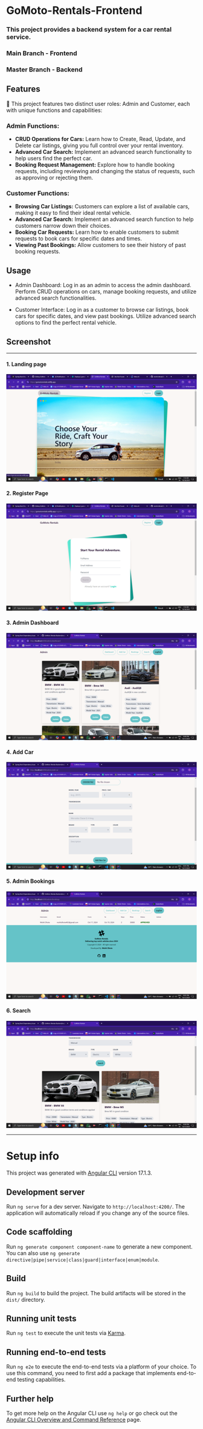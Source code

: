 # GoMoto-Rentals-Frontend

### This project provides a backend system for a car rental service.
### Main Branch - Frontend
### Master Branch - Backend

## Features

🚗 This project features two distinct user roles: Admin and Customer, each with unique functions and capabilities:

### Admin Functions:

- **CRUD Operations for Cars:** Learn how to Create, Read, Update, and Delete car listings, giving you full control over your rental inventory.
- **Advanced Car Search:** Implement an advanced search functionality to help users find the perfect car.
- **Booking Request Management:** Explore how to handle booking requests, including reviewing and changing the status of requests, such as approving or rejecting them.

### Customer Functions:

- **Browsing Car Listings:** Customers can explore a list of available cars, making it easy to find their ideal rental vehicle.
- **Advanced Car Search:** Implement an advanced search function to help customers narrow down their choices.
- **Booking Car Requests:** Learn how to enable customers to submit requests to book cars for specific dates and times.
- **Viewing Past Bookings:** Allow customers to see their history of past booking requests.

## Usage 

- Admin Dashboard:
Log in as an admin to access the admin dashboard.
Perform CRUD operations on cars, manage booking requests, and utilize advanced search functionalities.

- Customer Interface:
Log in as a customer to browse car listings, book cars for specific dates, and view past bookings.
Utilize advanced search options to find the perfect rental vehicle.

## Screenshot 
-------------
#### 1. Landing page
   
![Landing Page](assets/landing%20page.png)

#### 2. Register Page
![Register Page](assets/register.png)

#### 3. Admin Dashboard
![Admin Dashboard](assets/Admin%20Dashboard.png)

#### 4. Add Car
![Add Car](assets/add_car.png)

#### 5. Admin Bookings
![Admin Booking](assets/admin-booking.png)

#### 6. Search
![Search Page](assets/search.png)


--------------------------------

# Setup info

This project was generated with [Angular CLI](https://github.com/angular/angular-cli) version 17.1.3.

## Development server

Run `ng serve` for a dev server. Navigate to `http://localhost:4200/`. The application will automatically reload if you change any of the source files.

## Code scaffolding

Run `ng generate component component-name` to generate a new component. You can also use `ng generate directive|pipe|service|class|guard|interface|enum|module`.

## Build

Run `ng build` to build the project. The build artifacts will be stored in the `dist/` directory.

## Running unit tests

Run `ng test` to execute the unit tests via [Karma](https://karma-runner.github.io).

## Running end-to-end tests

Run `ng e2e` to execute the end-to-end tests via a platform of your choice. To use this command, you need to first add a package that implements end-to-end testing capabilities.

## Further help

To get more help on the Angular CLI use `ng help` or go check out the [Angular CLI Overview and Command Reference](https://angular.io/cli) page.
